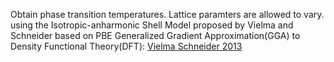 

Obtain phase transition temperatures. Lattice paramters are allowed to vary.
using the Isotropic-anharmonic Shell Model proposed by Vielma and
Schneider based on PBE Generalized Gradient Approximation(GGA) to 
Density Functional Theory(DFT): [Vielma Schneider 2013](http://dx.doi.org/10.1063/1.4827475)
